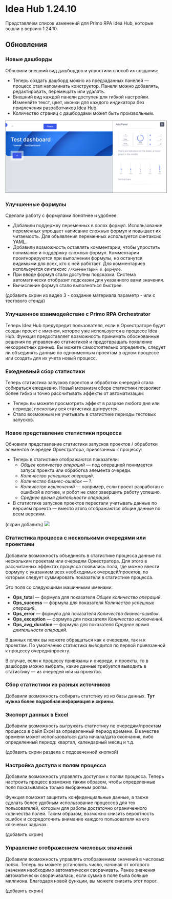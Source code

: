 # Idea Hub 1.24.10

Представляем список изменений для Primo RPA Idea Hub, которые вошли в версию 1.24.10.


## Обновления

### Новые дашборды

Обновили внешний вид дашбордов и упростили способ их создания:
* Теперь создать дашборд можно из предзаданных панелей — процесс стал напоминать конструктор. Панели можно добавлять, редактировать, перемещать или удалять.
* Внешний вид каждой панели доступен для гибкой настройки. Изменяйте текст, цвет, иконки для каждого индикатора без привлечения разработчиков Idea Hub. 
* Количество страниц с дашбордами может быть произвольным. 

![](<../../.gitbook/assets1/idea-hub/add-dashboard.png>)


### Улучшенные формулы

Сделали работу с формулами понятнее и удобнее:
* Добавили поддержку переменных в полях формул. Использование переменных упрощает написание сложных формул и повышает их читаемость. Для объявления переменных используется синтаксис YAML.
* Добавили возможность оставлять комментарии, чтобы упростить понимание и поддержку сложных формул. Комментарии проигнорируются при выполнении формулы, но останутся видимыми для всех, кто с ней работает. Для комментариев используется синтаксис `//Комментарий к формуле`.
* При вводе формул стали доступны подсказки. Система автоматически отобразит подсказки для указанного вами значения. 
* Вычисление формул стало выполняться быстрее. 

(добавить скрин из видео 3 - создание материала параметр - или с тестового стенда)


### Улучшенное взаимодействие с Primo RPA Orchestrator 

Теперь Idea Hub предупредит пользователя, если в Оркестраторе будет создан проект с именем, которое уже используется в процессе Idea Hub. Функция предоставляет возможность принимать обоснованные решения по управлению статистикой и предотвращать появление некорректных данных. Вы можете самостоятельно определить, следует ли объединять данные по одноименным проектам в одном процессе или создать для их учета новый процесс.

### Ежедневный сбор статистики

Теперь статистика запусков проектов и обработки очередей стала собираться ежедневно. Новый механизм сбора статистики позволяет более гибко и точно рассчитывать эффекты от автоматизации:
* Теперь вы можете просмотреть эффект в разрезе любого дня или периода, поскольку вся статистика датируется.
* Стало возможным не учитывать в статистике периоды тестовых запусков.

### Новое представление статистики процесса

Обновили представление статистики запусков проектов / обработки элементов очередей Оркестратора, привязанных к процессу:
* Теперь в статистике отображаются показатели:
  * *Общее количество операций* — под операцией понимается запуск проекта или обработка элемента очереди.
  * *Количество успешных операций*.
  * *Количество бизнес-ошибок* — ?.
  * *Количество исключений* — например, если проект разработан с ошибкой в логике, и робот не смог завершить работу успешно.
  * *Среднее время длительности операций*.
* В статистике запусков проектов перестали учитывать данные по версиям проекта — вместо этого отображаются общие данные по всем версиям.

(скрин добавить)  ![](<../../.gitbook/assets1/idea-hub/>)


### Статистика процесса с несколькими очередями или проектами

Добавили возможность объединять в статистике процесса данные по нескольким проектам или очередям Оркестратора. Для этого в рассчитанных эффектах процесса появились поля, где можно ввести формулу с указанием всех необходимых очередей/проектов, по которым следует суммировать показатели в статистике процесса.

Это поля со следующими машинными именами:
* **Ops_total** — формула для показателя *Общее количество операций*.  
* **Ops_success** — формула для показателя *Количество успешных операций*.
* **Ops_error** — формула для показателя *Количество бизнес-ошибок*.
* **Ops_exception** — формула для показателя *Количество исключений*.
* **Ops_avg_duration** — формула для показателя *Среднее время длительности операций*.

В данных полях вы можете обращаться как к очередям, так и к проектам. По умолчанию статистика выводится по первой привязанной к процессу очереди/проекту.

В случае, если к процессу привязаны и очереди, и проекты, то в дашборде можно выбрать, какие данные требуется выводить в статистику — из очередей или из проектов. 


### Сбор статистики из разных источников
Добавили возможность собирать статстику из из базы данных. **Тут нужна более подробная информация и скрины**.


### Экспорт данных в Excel

Добавили возможность выгружать статистику по очередям/проектам процесса в файл Excel за определенный период времени. В качестве времени может использоваться дата начала/дата окончания, либо определенный период: квартал, календарный месяц и т.д.

(добавить скрин раздела с подсвеченной кнопкой)


### Настройка доступа к полям процесса

Добавили возможность управлять доступом к полям процесса. Теперь настроить процесс возможно таким образом, чтобы определенные поля показывались только выбранным ролям. 

Функция поможет защитить конфиденциальные данные, а также сделать более удобным использование процессов для тех пользователей, которым для работы достаточно ограниченного количества полей. Таким образом, возможно снизить вероятность ошибок и сосредоточить внимание каждого пользователя на его ключевых задачах.

(добавить скрин) 


### Управление отображением числовых значений

Добавили возможность управлять отображением значений в числовых полях. Теперь вы можете установить число, начиная от которого значения необходимо автоматически сворачивать. Ранее значения автоматически сворачивалась, если сумма в поле была больше миллиона. Благодаря новой функции, вы можете снизить этот порог.   

(добавить скрин) 




